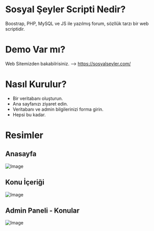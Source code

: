 # Sosyal Şeyler Scripti Nedir?
Boostrap, PHP, MySQL ve JS ile yazılmış forum, sözllük tarzı bir web scriptidir.

# Demo Var mı?
Web Sitemizden bakabilrisiniz. --> https://sosyalseyler.com/

# Nasıl Kurulur?

- Bir veritabanı oluşturun.
- Ana sayfanızı ziyaret edin.
- Veritabanı ve admin bilgilerinizi forma girin.
- Hepsi bu kadar.

# Resimler 
## Anasayfa
![Image](https://github.com/user-attachments/assets/29743fb3-125d-4076-9519-7e746bf01160)
## Konu İçeriği
![Image](https://github.com/user-attachments/assets/81798416-24b7-44c7-be02-e2be0816880e)
## Admin Paneli - Konular
![Image](https://github.com/user-attachments/assets/995575cc-fedd-41f6-9a32-cc70fc7c1d4b)


